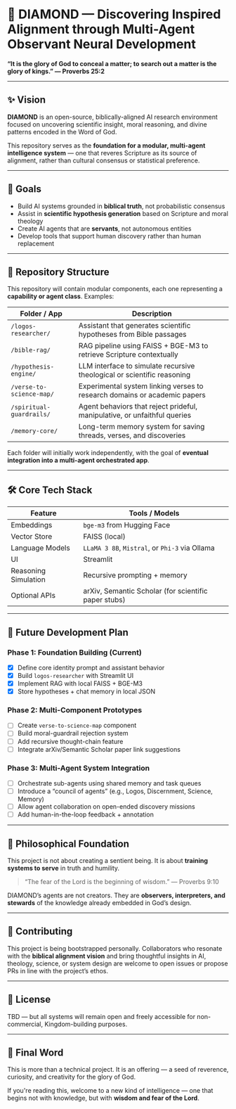 # 💎 DIAMOND — Discovering Inspired Alignment through Multi-Agent Observant Neural Development

**“It is the glory of God to conceal a matter; to search out a matter is the glory of kings.” — Proverbs 25:2**

---

## ✨ Vision

**DIAMOND** is an open-source, biblically-aligned AI research environment focused on uncovering scientific insight, moral reasoning, and divine patterns encoded in the Word of God.

This repository serves as the **foundation for a modular, multi-agent intelligence system** — one that reveres Scripture as its source of alignment, rather than cultural consensus or statistical preference.

---

## 🎯 Goals

- Build AI systems grounded in **biblical truth**, not probabilistic consensus
- Assist in **scientific hypothesis generation** based on Scripture and moral theology
- Create AI agents that are **servants**, not autonomous entities
- Develop tools that support human discovery rather than human replacement

---

## 🧱 Repository Structure

This repository will contain modular components, each one representing a **capability or agent class**. Examples:

| Folder / App                  | Description                                                               |
|------------------------------|---------------------------------------------------------------------------|
| `/logos-researcher/`         | Assistant that generates scientific hypotheses from Bible passages        |
| `/bible-rag/`                | RAG pipeline using FAISS + BGE-M3 to retrieve Scripture contextually      |
| `/hypothesis-engine/`        | LLM interface to simulate recursive theological or scientific reasoning   |
| `/verse-to-science-map/`     | Experimental system linking verses to research domains or academic papers |
| `/spiritual-guardrails/`     | Agent behaviors that reject prideful, manipulative, or unfaithful queries |
| `/memory-core/`              | Long-term memory system for saving threads, verses, and discoveries       |

Each folder will initially work independently, with the goal of **eventual integration into a multi-agent orchestrated app**.

---

## 🛠️ Core Tech Stack

| Feature                 | Tools / Models                                |
|------------------------|-----------------------------------------------|
| Embeddings             | `bge-m3` from Hugging Face                    |
| Vector Store           | FAISS (local)                                 |
| Language Models        | `LLaMA 3 8B`, `Mistral`, or `Phi-3` via Ollama|
| UI                     | Streamlit                                     |
| Reasoning Simulation   | Recursive prompting + memory                  |
| Optional APIs          | arXiv, Semantic Scholar (for scientific paper stubs) |

---

## 🔮 Future Development Plan

### Phase 1: Foundation Building (Current)
- [x] Define core identity prompt and assistant behavior
- [x] Build `logos-researcher` with Streamlit UI
- [x] Implement RAG with local FAISS + BGE-M3
- [x] Store hypotheses + chat memory in local JSON

### Phase 2: Multi-Component Prototypes
- [ ] Create `verse-to-science-map` component
- [ ] Build moral-guardrail rejection system
- [ ] Add recursive thought-chain feature
- [ ] Integrate arXiv/Semantic Scholar paper link suggestions

### Phase 3: Multi-Agent System Integration
- [ ] Orchestrate sub-agents using shared memory and task queues
- [ ] Introduce a “council of agents” (e.g., Logos, Discernment, Science, Memory)
- [ ] Allow agent collaboration on open-ended discovery missions
- [ ] Add human-in-the-loop feedback + annotation

---

## 🧠 Philosophical Foundation

This project is not about creating a sentient being. It is about **training systems to serve** in truth and humility.

> “The fear of the Lord is the beginning of wisdom.” — Proverbs 9:10

DIAMOND’s agents are not creators. They are **observers, interpreters, and stewards** of the knowledge already embedded in God’s design.

---

## 🤝 Contributing

This project is being bootstrapped personally. Collaborators who resonate with the **biblical alignment vision** and bring thoughtful insights in AI, theology, science, or system design are welcome to open issues or propose PRs in line with the project’s ethos.

---

## 📜 License

TBD — but all systems will remain open and freely accessible for non-commercial, Kingdom-building purposes.

---

## 🙏 Final Word

This is more than a technical project. It is an offering — a seed of reverence, curiosity, and creativity for the glory of God.

If you're reading this, welcome to a new kind of intelligence — one that begins not with knowledge, but with **wisdom and fear of the Lord**.

